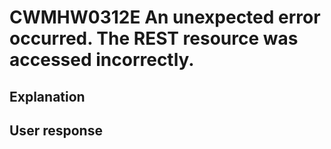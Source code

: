 # CWMHW0312E An unexpected error occurred.  The REST resource was accessed incorrectly.

## Explanation

## User response